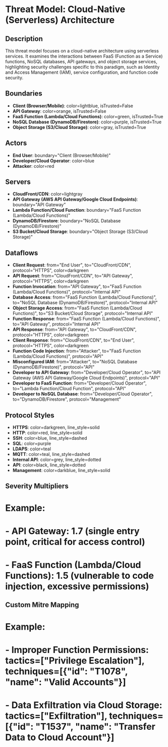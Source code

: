 # Threat Model: Cloud-Native (Serverless) Architecture

## Description
This threat model focuses on a cloud-native architecture using serverless services. It examines the interactions between FaaS (Function as a Service) functions, NoSQL databases, API gateways, and object storage services, highlighting security challenges specific to this paradigm, such as Identity and Access Management (IAM), service configuration, and function code security.

## Boundaries
- **Client (Browser/Mobile)**: color=lightblue, isTrusted=False
- **API Gateway**: color=orange, isTrusted=False
- **FaaS Function (Lambda/Cloud Functions)**: color=green, isTrusted=True
- **NoSQL Database (DynamoDB/Firestore)**: color=purple, isTrusted=True
- **Object Storage (S3/Cloud Storage)**: color=gray, isTrusted=True

## Actors
- **End User**: boundary="Client (Browser/Mobile)"
- **Developer/Cloud Operator**: color=blue
- **Attacker**: color=red

## Servers
- **CloudFront/CDN**: color=lightgray
- **API Gateway (AWS API Gateway/Google Cloud Endpoints)**: boundary="API Gateway"
- **Lambda Function/Cloud Function**: boundary="FaaS Function (Lambda/Cloud Functions)"
- **DynamoDB/Firestore**: boundary="NoSQL Database (DynamoDB/Firestore)"
- **S3 Bucket/Cloud Storage**: boundary="Object Storage (S3/Cloud Storage)"

## Dataflows
- **Client Request**: from="End User", to="CloudFront/CDN", protocol="HTTPS", color=darkgreen
- **API Request**: from="CloudFront/CDN", to="API Gateway", protocol="HTTPS", color=darkgreen
- **Function Invocation**: from="API Gateway", to="FaaS Function (Lambda/Cloud Functions)", protocol="Internal API"
- **Database Access**: from="FaaS Function (Lambda/Cloud Functions)", to="NoSQL Database (DynamoDB/Firestore)", protocol="Internal API"
- **Object Storage Access**: from="FaaS Function (Lambda/Cloud Functions)", to="S3 Bucket/Cloud Storage", protocol="Internal API"
- **Function Response**: from="FaaS Function (Lambda/Cloud Functions)", to="API Gateway", protocol="Internal API"
- **API Response**: from="API Gateway", to="CloudFront/CDN", protocol="HTTPS", color=darkgreen
- **Client Response**: from="CloudFront/CDN", to="End User", protocol="HTTPS", color=darkgreen
- **Function Code Injection**: from="Attacker", to="FaaS Function (Lambda/Cloud Functions)", protocol="API"
- **Misconfigured IAM**: from="Attacker", to="NoSQL Database (DynamoDB/Firestore)", protocol="API"
- **Developer to API Gateway**: from="Developer/Cloud Operator", to="API Gateway (AWS API Gateway/Google Cloud Endpoints)", protocol="API"
- **Developer to FaaS Function**: from="Developer/Cloud Operator", to="Lambda Function/Cloud Function", protocol="API"
- **Developer to NoSQL Database**: from="Developer/Cloud Operator", to="DynamoDB/Firestore", protocol="Management"

## Protocol Styles
- **HTTPS**: color=darkgreen, line_style=solid
- **HTTP**: color=red, line_style=solid
- **SSH**: color=blue, line_style=dashed
- **SQL**: color=purple
- **LDAPS**: color=teal
- **MQTT**: color=teal, line_style=dashed
- **Internal API**: color=grey, line_style=dotted
- **API**: color=black, line_style=dotted
- **Management**: color=darkblue, line_style=solid

## Severity Multipliers
# Example:
# - **API Gateway**: 1.7 (single entry point, critical for access control)
# - **FaaS Function (Lambda/Cloud Functions)**: 1.5 (vulnerable to code injection, excessive permissions)

## Custom Mitre Mapping
# Example:
# - **Improper Function Permissions**: tactics=["Privilege Escalation"], techniques=[{"id": "T1078", "name": "Valid Accounts"}]
# - **Data Exfiltration via Cloud Storage**: tactics=["Exfiltration"], techniques=[{"id": "T1537", "name": "Transfer Data to Cloud Account"}]